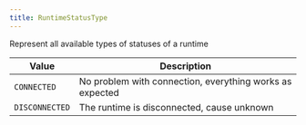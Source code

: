 ```yaml
---
title: RuntimeStatusType
---
```


Represent all available types of statuses of a runtime

| Value | Description |
|-------|-------------|
| `CONNECTED` | No problem with connection, everything works as expected |
| `DISCONNECTED` | The runtime is disconnected, cause unknown |
